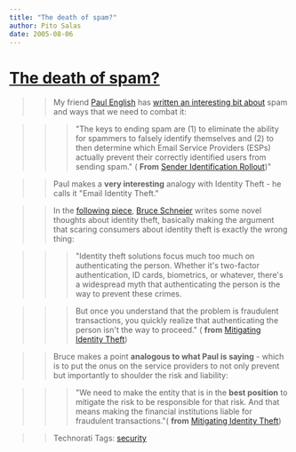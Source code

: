 ```yaml
---
title: "The death of spam?"
author: Pito Salas
date: 2005-08-06
---
```

# [The death of spam?](None)



>>

>> My friend [Paul English](<http://www.paulenglish.com/>) has [written an
interesting bit about](<http://paulenglish.com/spam/>) spam and ways that we
need to combat it:

>>

>>> "The keys to ending spam are (1) to eliminate the ability for spammers to
falsely identify themselves and (2) to then determine which Email Service
Providers (ESPs) actually prevent their correctly identified users from
sending spam." ( **From** [Sender Identification
Rollout](<http://www.paulenglish.com/spam/>))"

>>

>> Paul makes a **very interesting** analogy with Identity Theft - he calls it
"Email Identity Theft."

>>

>> In the [following
piece](<http://www.schneier.com/blog/archives/2005/04/mitigating_iden.html>),
[Bruce Schneier](<http://www.schneier.com/index.html>) writes some novel
thoughts about identity theft, basically making the argument that scaring
consumers about identity theft is exactly the wrong thing:

>>

>>> "Identity theft solutions focus much too much on authenticating the
person. Whether it's two-factor authentication, ID cards, biometrics, or
whatever, there's a widespread myth that authenticating the person is the way
to prevent these crimes.

>>>

>>> But once you understand that the problem is fraudulent transactions, you
quickly realize that authenticating the person isn't the way to proceed." (
**from** [Mitigating Identity
Theft](<http://www.schneier.com/blog/archives/2005/04/mitigating_iden.html>))

>>

>> Bruce makes a point **analogous to what Paul is saying** - which is to put
the onus on the service providers to not only prevent but importantly to
shoulder the risk and liability:

>>

>>> "We need to make the entity that is in the **best position** to mitigate
the risk to be responsible for that risk. And that means making the financial
institutions liable for fraudulent transactions."( **from** [Mitigating
Identity
Theft](<http://www.schneier.com/blog/archives/2005/04/mitigating_iden.html>))

>>

>> Technorati Tags: [security](<http://technorati.com/tag/security>)


